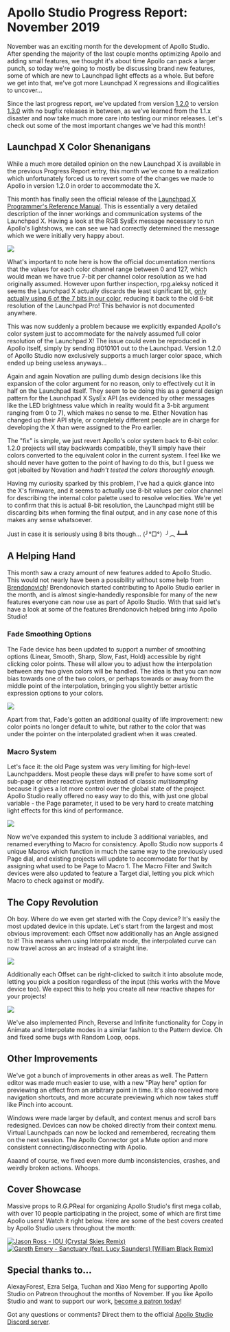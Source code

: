 # Apollo Studio Progress Report: November 2019

November was an exciting month for the development of Apollo Studio. After spending the majority of the last couple months optimizing Apollo and adding small features, we thought it's about time Apollo can pack a larger punch, so today we're going to mostly be discussing brand new features, some of which are new to Launchpad light effects as a whole. But before we get into that, we've got more Launchpad X regressions and illogicalities to uncover...

Since the last progress report, we've updated from version [1.2.0](https://github.com/mat1jaczyyy/apollo-studio/releases/tag/1.2.0) to version [1.3.0](https://github.com/mat1jaczyyy/apollo-studio/releases/tag/1.3.0) with no bugfix releases in between, as we've learned from the 1.1.x disaster and now take much more care into testing our minor releases. Let's check out some of the most important changes we've had this month!

## Launchpad X Color Shenanigans

While a much more detailed opinion on the new Launchpad X is available in the previous Progress Report entry, this month we've come to a realization which unfortunately forced us to revert some of the changes we made to Apollo in version 1.2.0 in order to accommodate the X.

This month has finally seen the official release of the [Launchpad X Programmer's Reference Manual](https://customer.novationmusic.com/sites/customer/files/downloads/Launchpad%20X%20-%20Programmers%20Reference%20Manual.pdf). This is essentially a very detailed description of the inner workings and communication systems of the Launchpad X. Having a look at the RGB SysEx message necessary to run Apollo's lightshows, we can see we had correctly determined the message which we were initially very happy about.

![](https://cdn.discordapp.com/attachments/653392306291998721/654138476090097674/unknown.png)

What's important to note here is how the official documentation mentions that the values for each color channel range between 0 and 127, which would mean we have true 7-bit per channel color resolution as we had originally assumed. However upon further inspection, rpg.aleksy noticed it seems the Launchpad X actually discards the least significant bit, [only actually using 6 of the 7 bits in our color](https://youtu.be/LbJ-BtBSbVM?t=3445), reducing it back to the old 6-bit resolution of the Launchpad Pro! This behavior is not documented anywhere.

This was now suddenly a problem because we explicitly expanded Apollo's color system just to accommodate for the naively assumed full color resolution of the Launchpad X! The issue could even be reproduced in Apollo itself, simply by sending #010101 out to the Launchpad. Version 1.2.0 of Apollo Studio now exclusively supports a much larger color space, which ended up being useless anyways...

Again and again Novation are pulling dumb design decisions like this expansion of the color argument for no reason, only to effectively cut it in half on the Launchpad itself. They seem to be doing this as a general design pattern for the Launchpad X SysEx API (as evidenced by other messages like the LED brightness value which in reality would fit a 3-bit argument ranging from 0 to 7), which makes no sense to me. Either Novation has changed up their API style, or completely different people are in charge for developing the X than were assigned to the Pro earlier.

The "fix" is simple, we just revert Apollo's color system back to 6-bit color. 1.2.0 projects will stay backwards compatible, they'll simply have their colors converted to the equivalent color in the current system. I feel like we should never have gotten to the point of having to do this, but I guess we got jebaited by Novation and *hadn't tested the colors thoroughly enough*.

Having my curiosity sparked by this problem, I've had a quick glance into the X's firmware, and it seems to actually use 8-bit values per color channel for describing the internal color palette used to resolve velocities. We're yet to confirm that this is actual 8-bit resolution, the Launchpad might still be discarding bits when forming the final output, and in any case none of this makes any sense whatsoever. 

Just in case it is seriously using 8 bits though... (╯°□°）╯︵ ┻━┻

## A Helping Hand

This month saw a crazy amount of new features added to Apollo Studio. This would not nearly have been a possibility without some help from [Brendonovich](https://github.com/Brendonovich)! Brendonovich started contributing to Apollo Studio earlier in the month, and is almost single-handedly responsible for many of the new features everyone can now use as part of Apollo Studio. With that said let's have a look at some of the features Brendonovich helped bring into Apollo Studio!

### Fade Smoothing Options

The Fade device has been updated to support a number of smoothing options (Linear, Smooth, Sharp, Slow, Fast, Hold) accessible by right clicking color points. These will allow you to adjust how the interpolation between any two given colors will be handled. The idea is that you can now bias towards one of the two colors, or perhaps towards or away from the middle point of the interpolation, bringing you slightly better artistic expression options to your colors.

![](https://cdn.discordapp.com/attachments/653392306291998721/655236756005847040/tujk.png)

Apart from that, Fade's gotten an additional quality of life improvement: new color points no longer default to white, but rather to the color that was under the pointer on the interpolated gradient when it was created.

### Macro System

Let's face it: the old Page system was very limiting for high-level Launchpadders. Most people these days will prefer to have some sort of sub-page or other reactive system instead of classic *multisampling* because it gives a lot more control over the global state of the project. Apollo Studio really offered no easy way to do this, with just one global variable - the Page parameter, it used to be very hard to create matching light effects for this kind of performance.

![](https://cdn.discordapp.com/attachments/653392306291998721/655236828273573898/unknown.png)

Now we've expanded this system to include 3 additional variables, and renamed everything to Macro for consistency. Apollo Studio now supports 4 unique Macros which function in much the same way to the previously used Page dial, and existing projects will  update to accommodate for that by assigning what used to be Page to Macro 1. The Macro Filter and Switch devices were also updated to feature a Target dial, letting you pick which Macro to check against or modify.

## The Copy Revolution

Oh boy. Where do we even get started with the Copy device? It's easily the most updated device in this update. Let's start from the largest and most obvious improvement: each Offset now additionally has an Angle assigned to it! This means when using Interpolate mode, the interpolated curve can now travel across an arc instead of a straight line.

![](https://cdn.discordapp.com/attachments/653392306291998721/655237648067198976/unknown.png)

Additionally each Offset can be right-clicked to switch it into absolute mode, letting you pick a position regardless of the input (this works with the Move device too). We expect this to help you create all new reactive shapes for your projects!

![](https://cdn.discordapp.com/attachments/653392306291998721/655237707689230337/unknown.png)

We've also implemented Pinch, Reverse and Infinite functionality for Copy in Animate and Interpolate modes in a similar fashion to the Pattern device. Oh and fixed some bugs with Random Loop, oops.

## Other Improvements

We've got a bunch of improvements in other areas as well. The Pattern editor was made much easier to use, with a new "Play here" option for previewing an effect from an arbitrary point in time. It's also received more navigation shortcuts, and more accurate previewing which now takes stuff like Pinch into account.

Windows were made larger by default, and context menus and scroll bars redesigned. Devices can now be choked directly from their context menu. Virtual Launchpads can now be locked and remembered, recreating them on the next session. The Apollo Connector got a Mute option and more consistent connecting/disconnecting with Apollo.

Aaaand of course, we fixed even more dumb inconsistencies, crashes, and weirdly broken actions. Whoops.

## Cover Showcase

Massive props to R.G.PReal for organizing Apollo Studio's first mega collab, with over 10 people participating in the project, some of which are first time Apollo users! Watch it right below. Here are some of the best covers created by Apollo Studio users throughout the month: 

[![Jason Ross - IOU (Crystal Skies Remix)](http://img.youtube.com/vi/T4-qurdZ6yE/mqdefault.jpg)](http://www.youtube.com/watch?v=T4-qurdZ6yE "Jason Ross - IOU (Crystal Skies Remix)") [![Gareth Emery - Sanctuary (feat. Lucy Saunders) [William Black Remix]](http://img.youtube.com/vi/10Y41LpDaKo/mqdefault.jpg)](http://www.youtube.com/watch?v=10Y41LpDaKo "Gareth Emery - Sanctuary (feat. Lucy Saunders) [William Black Remix]")

## Special thanks to...

AlexayForest, Ezra Selga, Tuchan and Xiao Meng for supporting Apollo Studio on Patreon throughout the months of November. If you like Apollo Studio and want to support our work, [become a patron today](https://www.patreon.com/mat1jaczyyy)!

Got any questions or comments? Direct them to the official [Apollo Studio Discord server](https://discord.gg/2ZSHYHA).
